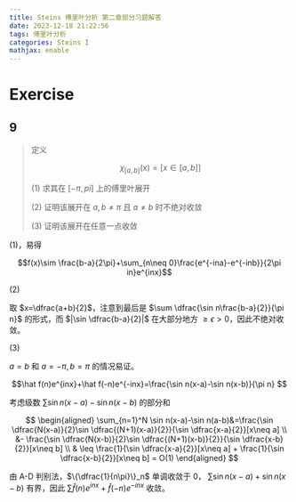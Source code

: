 ```yaml
---
title: Steins 傅里叶分析 第二章部分习题解答
date: 2023-12-18 21:22:56
tags: 傅里叶分析
categories: Steins I
mathjax: enable
---
```


# Exercise

## 9

>定义
>
>$$\chi_{[a,b]}(x)=[x\in[a,b]]$$
>
>(1) 求其在 $[-\pi,pi]$ 上的傅里叶展开
>
>(2) 证明该展开在 $a,b\neq \pi$ 且 $a\neq b$ 时不绝对收敛
>
>(3) 证明该展开在任意一点收敛

(1)，易得

$$f(x)\sim \frac{b-a}{2\pi}+\sum_{n\neq 0}\frac{e^{-ina}-e^{-inb}}{2\pi in}e^{inx}$$

(2)

取 $x=\dfrac{a+b}{2}$，注意到最后是 $\sum \dfrac{\sin n\frac{b-a}{2}}{\pi n}$ 的形式，而 $|\sin \dfrac{b-a}{2}|$ 在大部分地方 $\geq \epsilon >0$，因此不绝对收敛。

(3)

$a=b$ 和 $a=-\pi,b=\pi$ 的情况易证。

$$\hat f(n)e^{inx}+\hat f(-n)e^{-inx}=\frac{\sin n(x-a)-\sin n(x-b)}{\pi n} $$

考虑级数 $\sum \sin n(x-a)-\sin n(x-b)$ 的部分和

$$
\begin{aligned}
\sum_{n=1}^N \sin n(x-a)-\sin n(a-b)&=\frac{\sin \dfrac{N(x-a)}{2}\sin \dfrac{(N+1)(x-a)}{2}}{\sin \dfrac{x-a}{2}}[x\neq a] \\
&- \frac{\sin \dfrac{N(x-b)}{2}\sin \dfrac{(N+1)(x-b)}{2}}{\sin \dfrac{x-b}{2}}[x\neq b] \\
& \leq \frac{1}{\sin \dfrac{x-a}{2}}[x\neq a] + \frac{1}{\sin \dfrac{x-b}{2}}[x\neq b] = O(1)
\end{aligned}
$$


由 A-D 判别法，$\{\dfrac{1}{n\pi}\}_n$ 单调收敛于 0， $\sum \sin n(x-a)+\sin n(x-b)$ 有界，因此 $\sum \hat f(n)e^{inx}+\hat f(-n)e^{-inx}$ 收敛。